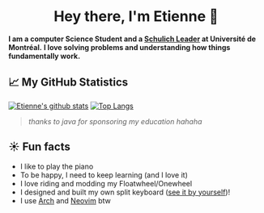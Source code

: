 <h1 align="center">Hey there, I'm Etienne 🍁</h1>

**I am a computer Science Student and a [Schulich Leader](https://schulichleaders.com/) at Université de Montréal.**
**I love solving problems and understanding how things fundamentally work.**

## 📈 My GitHub Statistics

[![Etienne's github stats](https://github-readme-stats.vercel.app/api?username=etiennecollin&count_private=true&show_icons=true)](https://github.com/etiennecollin)
[![Top Langs](https://github-readme-stats.vercel.app/api/top-langs/?username=etiennecollin&size_weight=0.75&count_weight=0.25&hide=scss,html)](https://github.com/etiennecollin)

> _thanks to java for sponsoring my education hahaha_

## ☀️ Fun facts

- I like to play the piano
- To be happy, I need to keep learning (and I love it)
- I love riding and modding my Floatwheel/Onewheel
- I designed and built my own split keyboard ([see it by yourself](https://github.com/etiennecollin/wave))!
- I use [Arch](https://github.com/etiennecollin/dotfiles) and [Neovim](https://github.com/etiennecollin/nvim) btw
